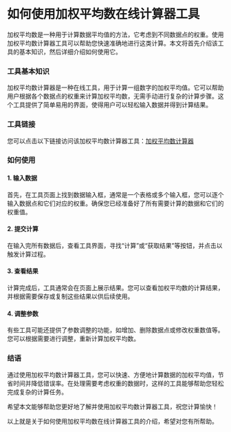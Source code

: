 如何使用加权平均数在线计算器工具
================

加权平均数是一种用于计算数据平均值的方法，它考虑到不同数据点的权重。使用加权平均数计算器工具可以帮助您快速准确地进行这类计算。本文将首先介绍该工具的基本知识，然后详细介绍如何使用它。

### 工具基本知识

加权平均数计算器是一种在线工具，用于计算一组数字的加权平均值。它可以帮助用户根据各个数据点的权重来计算加权平均数，无需手动进行复杂的计算步骤。这个工具提供了简单易用的界面，使得用户可以轻松输入数据并得到计算结果。

### 工具链接

您可以点击以下链接访问该加权平均数计算器工具：[加权平均数计算器](https://www.onlinecalculatorsfree.com/zh-cn/math/weighted-average-calculator.html)

### 如何使用

#### 1. 输入数据

首先，在工具页面上找到数据输入框，通常是一个表格或多个输入框，您可以逐个输入数据点和它们对应的权重。确保您已经准备好了所有需要计算的数据和它们的权重值。

#### 2. 提交计算

在输入完所有数据后，查看工具界面，寻找“计算”或“获取结果”等按钮，并点击以触发计算过程。

#### 3. 查看结果

计算完成后，工具通常会在页面上展示结果。您可以查看加权平均数的计算结果，并根据需要保存或复制这些结果以供后续使用。

#### 4. 调整参数

有些工具可能还提供了参数调整的功能，如增加、删除数据点或修改权重数值等。您可以根据需要进行调整，重新计算加权平均数。

### 结语

通过使用加权平均数计算器工具，您可以快速、方便地计算数据的加权平均值，节省时间并降低错误率。在处理需要考虑权重的数据时，这样的工具能够帮助您轻松完成复杂的计算任务。

希望本文能够帮助您更好地了解并使用加权平均数计算器工具，祝您计算愉快！

以上就是关于如何使用加权平均数在线计算器工具的介绍，希望对您有所帮助。